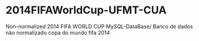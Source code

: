 # 2014FIFAWorldCup-UFMT-CUA
Non-normalized 2014 FIFA WORLD CUP MySQL-DataBase/ Banco de dados não normalizado copa do mundo fifa 2014 
